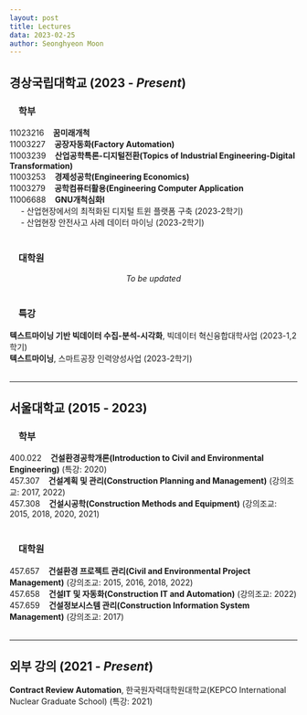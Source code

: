```yaml
---
layout: post
title: Lectures
data: 2023-02-25
author: Seonghyeon Moon
---
```


## 경상국립대학교 (2023 - _Present_)

### &nbsp;&nbsp;&nbsp;&nbsp;학부

11023216&nbsp;&nbsp;&nbsp;&nbsp;**꿈미래개척**  
11003227&nbsp;&nbsp;&nbsp;&nbsp;**공장자동화(Factory Automation)**  
11003239&nbsp;&nbsp;&nbsp;&nbsp;**산업공학특론-디지털전환(Topics of Industrial Engineering-Digital Transformation)**  
11003253&nbsp;&nbsp;&nbsp;&nbsp;**경제성공학(Engineering Economics)**  
11003279&nbsp;&nbsp;&nbsp;&nbsp;**공학컴퓨터활용(Engineering Computer Application**  
11006688&nbsp;&nbsp;&nbsp;&nbsp;**GNU개척심화I**  
&nbsp;&nbsp;&nbsp;&nbsp; - 산업현장에서의 최적화된 디지털 트윈 플랫폼 구축 (2023-2학기)  
&nbsp;&nbsp;&nbsp;&nbsp; - 산업현장 안전사고 사례 데이터 마이닝 (2023-2학기)  
<br/>

### &nbsp;&nbsp;&nbsp;&nbsp;대학원

<div align='center'>
    <p></p>
    <i>To be updated</i>
</div>

<br/>

### &nbsp;&nbsp;&nbsp;&nbsp;특강

**텍스트마이닝 기반 빅데이터 수집-분석-시각화**, 빅데이터 혁신융합대학사업 (2023-1,2학기)  
**텍스트마이닝**, 스마트공장 인력양성사업 (2023-2학기)  
<br/>

---

## 서울대학교 (2015 - 2023)

### &nbsp;&nbsp;&nbsp;&nbsp;학부

400.022&nbsp;&nbsp;&nbsp;&nbsp;**건설환경공학개론(Introduction to Civil and Environmental Engineering)** (특강: 2020)  
457.307&nbsp;&nbsp;&nbsp;&nbsp;**건설계획 및 관리(Construction Planning and Management)** (강의조교: 2017, 2022)  
457.308&nbsp;&nbsp;&nbsp;&nbsp;**건설시공학(Construction Methods and Equipment)** (강의조교: 2015, 2018, 2020, 2021)  
<br/>

### &nbsp;&nbsp;&nbsp;&nbsp;대학원

457.657&nbsp;&nbsp;&nbsp;&nbsp;**건설환경 프로젝트 관리(Civil and Environmental Project Management)** (강의조교: 2015, 2016, 2018, 2022)  
457.658&nbsp;&nbsp;&nbsp;&nbsp;**건설IT 및 자동화(Construction IT and Automation)** (강의조교: 2022)  
457.659&nbsp;&nbsp;&nbsp;&nbsp;**건설정보시스템 관리(Construction Information System Management)** (강의조교: 2017)  
<br/>

---

## 외부 강의 (2021 - _Present_)

**Contract Review Automation**, 한국원자력대학원대학교(KEPCO International Nuclear Graduate School) (특강: 2021)  